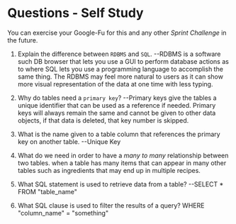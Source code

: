 # Questions - Self Study

You can exercise your Google-Fu for this and any other _Sprint Challenge_ in the future.

1.  Explain the difference between `RDBMS` and `SQL`.
--RDBMS is a software such DB browser that lets you use a GUI to perform database actions as to where SQL lets you use a programming language to accomplish the same thing. The RDBMS may feel more natural to users as it can show more visual representation of the data at one time with less typing.

1.  Why do tables need a `primary key`?
--Primary keys give the tables a unique identifier that can be used as a reference if needed. Primary keys will always remain the same and cannot be given to other data objects, if that data is deleted, that key number is skipped.

1.  What is the name given to a table column that references the primary key
    on another table.
--Unique Key
1.  What do we need in order to have a _many to many_ relationship between two
    tables.
when a table has many items that can appear in many other tables such as ingredients that may end up in multiple recipes.
1.  What SQL statement is used to retrieve data from a table?
--SELECT * FROM "table_name"
1.  What SQL clause is used to filter the results of a query?
WHERE "column_name" = "something"